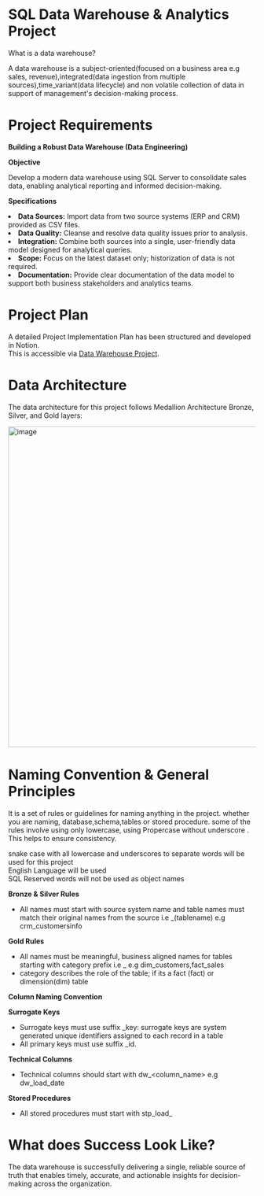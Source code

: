 # SQL Data Warehouse & Analytics Project
<p>What is a data warehouse?</p>
<p>A data warehouse is a subject-oriented(focused on a business area e.g sales, revenue),integrated(data ingestion from multiple sources),time_variant(data lifecycle) and non volatile collection of data in support of management's decision-making process.</p>

<h1>Project Requirements</h1>

**Building a Robust Data Warehouse (Data Engineering)**

**Objective**
<p>Develop a modern data warehouse using SQL Server to consolidate sales data, enabling analytical reporting and informed decision-making.</p>

<b>Specifications</b>
<li><b>Data Sources:</b> Import data from two source systems (ERP and CRM) provided as CSV files.</li>
<li><b>Data Quality:</b> Cleanse and resolve data quality issues prior to analysis.</li>
<li><b>Integration:</b> Combine both sources into a single, user-friendly data model designed for analytical queries.</li>
<li><b>Scope:</b> Focus on the latest dataset only; historization of data is not required.</li>
<li><b>Documentation:</b> Provide clear documentation of the data model to support both business stakeholders and analytics teams.</li>

# Project Plan
A detailed Project Implementation Plan has been structured and developed in Notion.  
This is accessible via [Data Warehouse Project](https://www.notion.so/Data-Warehouse-Project-2714cb2905d580249a23c0fe5ae25374?source=copy_link).



# Data Architecture
<p>The data architecture for this project follows Medallion Architecture Bronze, Silver, and Gold layers:</p>
<img width="892" height="652" alt="image" src="https://github.com/user-attachments/assets/63b4b84d-a02c-4b31-b0b9-64aab4d287f3" />

# Naming Convention & General Principles
It is a set of rules or guidelines for naming anything in the project. whether you are naming, database,schema,tables or stored procedure. some of the rules involve using only lowercase, using Propercase without underscore . This helps to ensure consistency.  

snake case with all lowercase and underscores to separate words will be used for this project  
English Language will be used  
SQL Reserved words will not be used as object names

**Bronze & Silver Rules**
- All names must start with source system name and table names must match their original names from the source i.e <sourcesystem>_(tablename) e.g crm_customersinfo
  
**Gold Rules**
- All names must be meaningful, business aligned names for tables starting with category prefix i.e <category>_<tablename> e.g dim_customers,fact_sales
- category describes the role of the table; if its a fact (fact) or dimension(dim) table

**Column Naming Convention**

**Surrogate Keys**
- Surrogate keys must use suffix _key: surrogate keys are system generated unique identifiers assigned to each record in a table
- All primary keys must use suffix _id.
  
**Technical Columns**
- Technical columns should start with dw_<column_name> e.g dw_load_date

**Stored Procedures**
- All stored procedures must start with stp_load_<layer>



# What does Success Look Like?

The data warehouse is successfully delivering a single, reliable source of truth that enables timely, accurate, and actionable insights for decision-making across the organization.


